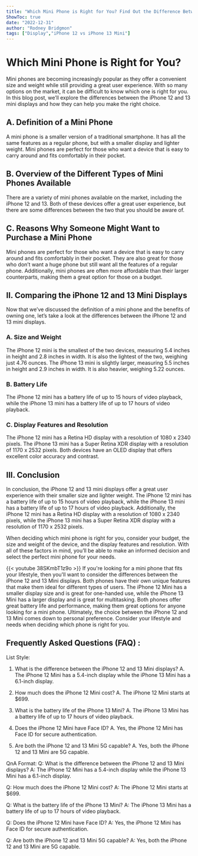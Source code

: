 ```yaml
---
title: "Which Mini Phone is Right for You? Find Out the Difference Between iPhone 12 and 13 Mini Displays!"
ShowToc: true 
date: "2022-12-31"
author: "Rodney Bridgmon" 
tags: ["Display","iPhone 12 vs iPhone 13 Mini"]
---
```

# Which Mini Phone is Right for You?

Mini phones are becoming increasingly popular as they offer a convenient size and weight while still providing a great user experience. With so many options on the market, it can be difficult to know which one is right for you. In this blog post, we’ll explore the differences between the iPhone 12 and 13 mini displays and how they can help you make the right choice. 

## A. Definition of a Mini Phone

A mini phone is a smaller version of a traditional smartphone. It has all the same features as a regular phone, but with a smaller display and lighter weight. Mini phones are perfect for those who want a device that is easy to carry around and fits comfortably in their pocket. 

## B. Overview of the Different Types of Mini Phones Available

There are a variety of mini phones available on the market, including the iPhone 12 and 13. Both of these devices offer a great user experience, but there are some differences between the two that you should be aware of. 

## C. Reasons Why Someone Might Want to Purchase a Mini Phone

Mini phones are perfect for those who want a device that is easy to carry around and fits comfortably in their pocket. They are also great for those who don’t want a huge phone but still want all the features of a regular phone. Additionally, mini phones are often more affordable than their larger counterparts, making them a great option for those on a budget. 

## II. Comparing the iPhone 12 and 13 Mini Displays

Now that we’ve discussed the definition of a mini phone and the benefits of owning one, let’s take a look at the differences between the iPhone 12 and 13 mini displays. 

### A. Size and Weight

The iPhone 12 mini is the smallest of the two devices, measuring 5.4 inches in height and 2.8 inches in width. It is also the lightest of the two, weighing just 4.76 ounces. The iPhone 13 mini is slightly larger, measuring 5.5 inches in height and 2.9 inches in width. It is also heavier, weighing 5.22 ounces. 

### B. Battery Life

The iPhone 12 mini has a battery life of up to 15 hours of video playback, while the iPhone 13 mini has a battery life of up to 17 hours of video playback. 

### C. Display Features and Resolution

The iPhone 12 mini has a Retina HD display with a resolution of 1080 x 2340 pixels. The iPhone 13 mini has a Super Retina XDR display with a resolution of 1170 x 2532 pixels. Both devices have an OLED display that offers excellent color accuracy and contrast. 

## III. Conclusion 

In conclusion, the iPhone 12 and 13 mini displays offer a great user experience with their smaller size and lighter weight. The iPhone 12 mini has a battery life of up to 15 hours of video playback, while the iPhone 13 mini has a battery life of up to 17 hours of video playback. Additionally, the iPhone 12 mini has a Retina HD display with a resolution of 1080 x 2340 pixels, while the iPhone 13 mini has a Super Retina XDR display with a resolution of 1170 x 2532 pixels. 

When deciding which mini phone is right for you, consider your budget, the size and weight of the device, and the display features and resolution. With all of these factors in mind, you’ll be able to make an informed decision and select the perfect mini phone for your needs.

{{< youtube 38SKmbT1z9o >}} 
If you're looking for a mini phone that fits your lifestyle, then you'll want to consider the differences between the iPhone 12 and 13 Mini displays. Both phones have their own unique features that make them ideal for different types of users. The iPhone 12 Mini has a smaller display size and is great for one-handed use, while the iPhone 13 Mini has a larger display and is great for multitasking. Both phones offer great battery life and performance, making them great options for anyone looking for a mini phone. Ultimately, the choice between the iPhone 12 and 13 Mini comes down to personal preference. Consider your lifestyle and needs when deciding which phone is right for you.

## Frequently Asked Questions (FAQ) :
List Style:

1. What is the difference between the iPhone 12 and 13 Mini displays?
A. The iPhone 12 Mini has a 5.4-inch display while the iPhone 13 Mini has a 6.1-inch display.

2. How much does the iPhone 12 Mini cost?
A. The iPhone 12 Mini starts at $699.

3. What is the battery life of the iPhone 13 Mini?
A. The iPhone 13 Mini has a battery life of up to 17 hours of video playback.

4. Does the iPhone 12 Mini have Face ID?
A. Yes, the iPhone 12 Mini has Face ID for secure authentication.

5. Are both the iPhone 12 and 13 Mini 5G capable?
A. Yes, both the iPhone 12 and 13 Mini are 5G capable.

QnA Format:
Q: What is the difference between the iPhone 12 and 13 Mini displays?
A: The iPhone 12 Mini has a 5.4-inch display while the iPhone 13 Mini has a 6.1-inch display.

Q: How much does the iPhone 12 Mini cost?
A: The iPhone 12 Mini starts at $699.

Q: What is the battery life of the iPhone 13 Mini?
A: The iPhone 13 Mini has a battery life of up to 17 hours of video playback.

Q: Does the iPhone 12 Mini have Face ID?
A: Yes, the iPhone 12 Mini has Face ID for secure authentication.

Q: Are both the iPhone 12 and 13 Mini 5G capable?
A: Yes, both the iPhone 12 and 13 Mini are 5G capable.


